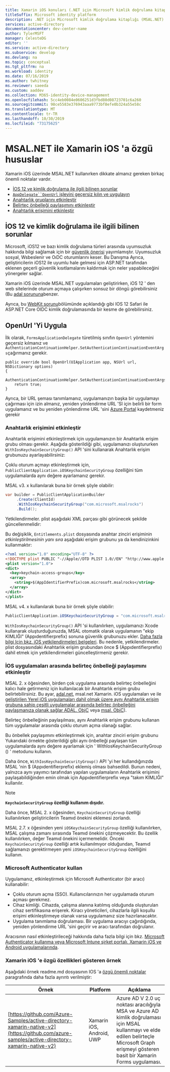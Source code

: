 ```yaml
---
title: Xamarin iOS konuları (.NET için Microsoft kimlik doğrulama kitaplığı)
titleSuffix: Microsoft identity platform
description: .NET için Microsoft kimlik doğrulama kitaplığı (MSAL.NET) ile Xamarin iOS kullanırken belirli hususlar hakkında bilgi edinin.
services: active-directory
documentationcenter: dev-center-name
author: TylerMSFT
manager: CelesteDG
editor: ''
ms.service: active-directory
ms.subservice: develop
ms.devlang: na
ms.topic: conceptual
ms.tgt_pltfrm: na
ms.workload: identity
ms.date: 07/16/2019
ms.author: twhitney
ms.reviewer: saeeda
ms.custom: aaddev
ms.collection: M365-identity-device-management
ms.openlocfilehash: 5cc4eb0084e0606251d3fbd80d08723701c6a260
ms.sourcegitcommit: 98ce5583e376943aaa9773bf8efe0b324a55e58c
ms.translationtype: MT
ms.contentlocale: tr-TR
ms.lasthandoff: 10/30/2019
ms.locfileid: "73175625"
---
```

# <a name="xamarin-ios-specific-considerations-with-msalnet"></a>MSAL.NET ile Xamarin iOS 'a özgü hususlar
Xamarin iOS üzerinde MSAL.NET kullanırken dikkate almanız gereken birkaç önemli noktalar vardır.

- [İOS 12 ve kimlik doğrulama ile ilgili bilinen sorunlar](#known-issues-with-ios-12-and-authentication)
- [`AppDelegate``OpenUrl` işlevini geçersiz kılın ve uygulayın](#implement-openurl)
- [Anahtarlık gruplarını etkinleştir](#enable-keychain-access)
- [Belirteç önbelleği paylaşımını etkinleştir](#enable-token-cache-sharing-across-ios-applications)
- [Anahtarlık erişimini etkinleştir](#enable-keychain-access)

## <a name="known-issues-with-ios-12-and-authentication"></a>İOS 12 ve kimlik doğrulama ile ilgili bilinen sorunlar
Microsoft, iOS12 ve bazı kimlik doğrulama türleri arasında uyumsuzluk hakkında bilgi sağlamak için bir [güvenlik önerisi](https://github.com/aspnet/AspNetCore/issues/4647) yayımlamıştır. Uyumsuzluk sosyal, Wsbeslenir ve OıDC oturumlarını keser. Bu Danışma Ayrıca, geliştiricilerin iOS12 ile uyumlu hale gelmesi için ASP.NET tarafından eklenen geçerli güvenlik kısıtlamalarını kaldırmak için neler yapabileceğini yönergeler sağlar.  

Xamarin iOS üzerinde MSAL.NET uygulamaları geliştirirken, iOS 12 ' den web sitelerinde oturum açmaya çalışırken sonsuz bir döngü görebilirsiniz (Bu [adal sorununa](https://github.com/AzureAD/azure-activedirectory-library-for-dotnet/issues/1329)benzer. 

Ayrıca, bu [WebKit sorunu](https://bugs.webkit.org/show_bug.cgi?id=188165)bölümünde açıklandığı gibi IOS 12 Safari ile ASP.NET Core OIDC kimlik doğrulamasında bir kesme de görebilirsiniz.

## <a name="implement-openurl"></a>OpenUrl 'Yi Uygula

İlk olarak, `FormsApplicationDelegate` türetilmiş sınıfın `OpenUrl` yöntemini geçersiz kılmanız ve `AuthenticationContinuationHelper.SetAuthenticationContinuationEventArgs`çağırmanız gerekir.

```CSharp
public override bool OpenUrl(UIApplication app, NSUrl url, NSDictionary options)
{
    AuthenticationContinuationHelper.SetAuthenticationContinuationEventArgs(url);
    return true;
}
```

Ayrıca, bir URL şeması tanımlamanız, uygulamanızın başka bir uygulamayı çağırması için izin almanız, yeniden yönlendirme URL 'SI için belirli bir form uygulamanız ve bu yeniden yönlendirme URL 'sini [Azure Portal](https://portal.azure.com) kaydetmeniz gerekir

### <a name="enable-keychain-access"></a>Anahtarlık erişimini etkinleştir

Anahtarlık erişimini etkinleştirmek için uygulamanızın bir Anahtarlık erişim grubu olması gerekir.
Aşağıda gösterildiği gibi, uygulamanızı oluştururken `WithIosKeychainSecurityGroup()` API 'sini kullanarak Anahtarlık erişim grubunuzu ayarlayabilirsiniz:

Çoklu oturum açmayı etkinleştirmek için, `PublicClientApplication.iOSKeychainSecurityGroup` özelliğini tüm uygulamalarda aynı değere ayarlamanız gerekir.

MSAL v3. x kullanılarak buna bir örnek şöyle olabilir:
```csharp
var builder = PublicClientApplicationBuilder
     .Create(ClientId)
     .WithIosKeychainSecurityGroup("com.microsoft.msalrocks")
     .Build();
```

Yetkilendirmeler. plist aşağıdaki XML parçası gibi görünecek şekilde güncellenmelidir:

Bu değişiklik, `Entitlements.plist` dosyasında anahtar zinciri erişiminin *etkinleştirilmesinin yanı sıra* aşağıdaki erişim grubunu ya da kendinizinkini kullanmaktır:

```xml
<?xml version="1.0" encoding="UTF-8" ?>
<!DOCTYPE plist PUBLIC "-//Apple//DTD PLIST 1.0//EN" "http://www.apple.com/DTDs/PropertyList-1.0.dtd">
<plist version="1.0">
<dict>
  <key>keychain-access-groups</key>
  <array>
    <string>$(AppIdentifierPrefix)com.microsoft.msalrocks</string>
  </array>
</dict>
</plist>
```

MSAL v4. x kullanılarak buna bir örnek şöyle olabilir:

```csharp
PublicClientApplication.iOSKeychainSecurityGroup = "com.microsoft.msalrocks";
```

`WithIosKeychainSecurityGroup()` API 'si kullanılırken, uygulamanızı Xcode kullanarak oluşturduğunuzda, MSAL otomatik olarak uygulamanın "ekip KIMLIĞI" (Appıdentifierprefix) sonuna güvenlik grubunuzu ekler. [Daha fazla bilgi Için bkz. iOS yetkilendirmeleri belgeleri](https://developer.apple.com/documentation/security/keychain_services/keychain_items/sharing_access_to_keychain_items_among_a_collection_of_apps). Bu nedenle, yetkilendirmeler. plist dosyasındaki Anahtarlık erişim grubundan önce $ (Appıdentifierprefix) dahil etmek için yetkilendirmeleri güncelleştirmeniz gerekir.

### <a name="enable-token-cache-sharing-across-ios-applications"></a>İOS uygulamaları arasında belirteç önbelleği paylaşımını etkinleştir

MSAL 2. x öğesinden, birden çok uygulama arasında belirteç önbelleğini kalıcı hale getirmeniz için kullanılacak bir Anahtarlık erişim grubu belirtebilirsiniz. Bu ayar, [adal.net](https://aka.ms/adal-net), msal.net Xamarin. iOS uygulamaları ve ile [geliştirilen Yerel iOS uygulamaları dahil olmak üzere aynı Anahtarlık erişim grubuna sahip çeşitli uygulamalar arasında belirteç önbelleğini paylaşmanıza olanak sağlar ADAL. ObjC](https://github.com/AzureAD/azure-activedirectory-library-for-objc) veya [msal. ObjC](https://github.com/AzureAD/microsoft-authentication-library-for-objc)).

Belirteç önbelleğinin paylaşılması, aynı Anahtarlık erişim grubunu kullanan tüm uygulamalar arasında çoklu oturum açma olanağı sağlar.

Bu önbellek paylaşımını etkinleştirmek için, anahtar zinciri erişim grubunu Yukarıdaki örnekte gösterildiği gibi aynı önbelleği paylaşan tüm uygulamalarda aynı değere ayarlamak için ' WithIosKeychainSecurityGroup () ' metodunu kullanın.

Daha önce, `WithIosKeychainSecurityGroup()` API 'yi her kullandığınızda MSAL 'nin $ (Appıdentifierprefix) eklemiş olması bahsedildi. Bunun nedeni, yalnızca aynı yayımcı tarafından yapılan uygulamaların Anahtarlık erişimini paylaşabildiğinden emin olmak için Appıdentifierprefix veya "takım KIMLIĞI" kullanılır.

> [!NOTE]
> **`KeychainSecurityGroup` özelliği kullanım dışıdır.**
> 
> Daha önce, MSAL 2. x öğesinden, `KeychainSecurityGroup` özelliği kullanılırken geliştiricilerin Teamıd önekini eklemesi zorlandı.
>
>  MSAL 2.7. x öğesinden yeni `iOSKeychainSecurityGroup` özelliği kullanılırken, MSAL çalışma zamanı sırasında Teamıd önekini çözmeyecektir. Bu özellik kullanılırken, değer Teamıd önekini içermemelidir.
>  Önceki `KeychainSecurityGroup` özelliği artık kullanılmıyor olduğundan, Teamıd sağlamanızı gerektirmeyen yeni `iOSKeychainSecurityGroup` özelliğini kullanın.

### <a name="use-microsoft-authenticator"></a>Microsoft Authenticator kullan

Uygulamanız, etkinleştirmek için Microsoft Authenticator (bir aracı) kullanabilir:

- Çoklu oturum açma (SSO). Kullanıcılarınızın her uygulamada oturum açması gerekmez.
- Cihaz kimliği. Cihazda, çalışma alanına katılmış olduğunda oluşturulan cihaz sertifikasına erişerek. Kiracı yöneticileri, cihazlarla ilgili koşullu erişimi etkinleştirmeye olanak varsa uygulamanız size hazırlanacaktır.
- Uygulama tanımlama doğrulaması. Bir uygulama aracıyı çağırdığında, yeniden yönlendirme URL 'sini geçirir ve aracı tarafından doğrulanır.

Aracısının nasıl etkinleştirileceği hakkında daha fazla bilgi için bkz. [Microsoft Authenticator kullanma veya Microsoft Intune şirket portalı, Xamarin iOS ve Android uygulamalarında](msal-net-use-brokers-with-xamarin-apps.md).

### <a name="sample-illustrating-xamarin-ios-specific-properties"></a>Xamarin iOS 'e özgü özellikleri gösteren örnek

Aşağıdaki örnek readme.md dosyasının IOS 'a [özgü önemli noktalar](https://github.com/azure-samples/active-directory-xamarin-native-v2#ios-specific-considerations) paragrafında daha fazla ayrıntı verilmiştir:

Örnek | Platform | Açıklama
------ | -------- | -----------
[https://github.com/Azure-Samples/active-directory-xamarin-native-v2](https://github.com/azure-samples/active-directory-xamarin-native-v2) | Xamarin iOS, Android, UWP | Azure AD V 2.0 uç noktası aracılığıyla MSA ve Azure AD kimlik doğrulaması için MSAL kullanmayı ve elde edilen belirteçle Microsoft Graph erişmeyi gösteren basit bir Xamarin Forms uygulaması.

<!--- https://github.com/Azure-Samples/active-directory-xamarin-native-v2/blob/master/ReadmeFiles/Topology.png -->
